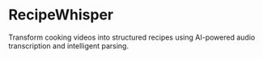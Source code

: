 # RecipeWhisper
Transform cooking videos into structured recipes using AI-powered audio transcription and intelligent parsing.
